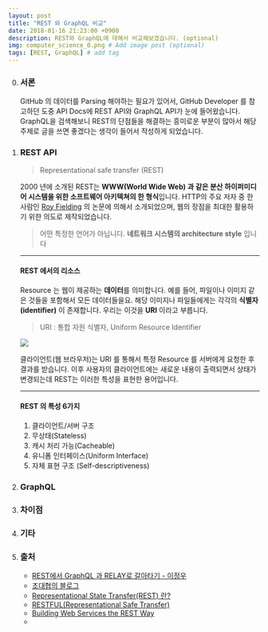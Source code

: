 ```yaml
---
layout: post
title: "REST 와 GraphQL 비교"
date: 2018-01-16 21:23:00 +0900
description: REST와 GraphQL에 대해서 비교해보겠습니다. (optional)
img: computer_science_0.png # Add image post (optional)
tags: [REST, GraphQL] # add tag
---
```


0. ### 서론

      GitHub 의 데이터를 Parsing 해야하는 필요가 있어서, GitHub Developer 를 참고하던 도중 API Docs에 REST API와 GraphQL API가 눈에 들어왔습니다. GraphQL을 검색해보니 REST의 단점들을 해결하는 흥미로운 부분이 많아서 해당 주제로 글을 쓰면 좋겠다는 생각이 들어서 작성하게 되었습니다. 

1. ### REST API

      > Representational safe transfer (REST)

      2000 년에 소개된 REST는 **WWW(World Wide Web) 과 같은 분산 하이퍼미디어 시스템을 위한 소프트웨어 아키텍쳐의 한 형식**입니다. HTTP의 주요 저자 중 한 사람인 [Roy Fielding](https://www.google.co.kr/search?q=Roy+Fielding&oq=Roy+Fielding&aqs=chrome..69i57j69i59j69i60l2j0l2.988j0j4&sourceid=chrome&ie=UTF-8) 의 논문에 의해서 소개되었으며, 웹의 장점을 최대한 활용하기 위한 의도로 제작되었습니다.

      > 어떤 특정한 언어가 아닙니다. **네트워크 시스템의 architecture style** 입니다

      ---

      #### REST 에서의 리소스

      Resource 는 웹이 제공하는 **데이터**를 의미합니다. 예를 들어, 파일이나 이미지 같은 것들을 포함해서 모든 데이터들을요. 해당 이미지나 파일들에게는 각각의 **식별자(identifier)** 이 존재합니다. 우리는 이것을 **URI** 이라고 부릅니다.

      > URI : 통합 자원 식별자, Uniform Resource Identifier

      ![](https://i.imgur.com/E2oqZDm.png)

      클라이언트(웹 브라우저)는 URI 를 통해서 특정 Resource 를 서버에게 요청한 후 결과를 받습니다. 이후 사용자의 클라이언트에는 새로운 내용이 출력되면서 상태가 변경되는데 REST는 이러한 특성을 표현한 용어입니다.

      ---

      #### REST 의 특성 6가지

      1. 클라이언트/서버 구조
      2. 무상태(Stateless)
      3. 캐시 처리 가능(Cacheable)
      4. 유니폼 인터페이스(Uniform Interface)
      5. 자체 표현 구조 (Self-descriptiveness)

2. ### GraphQL

3. ### 차이점

4. ### 기타

5. ### 출처

      - [REST에서 GraphQL 과 RELAY로 갈아타기 - 이정우](https://www.slideshare.net/deview/112rest-graph-ql-relay)
      - [조대협의 블로그](http://bcho.tistory.com/953)
      - [Representational State Transfer(REST) 란?](http://egloos.zum.com/tiger5net/v/5202221)
      - [RESTFUL(Representational Safe Transfer)](http://egloos.zum.com/tiger5net/v/5202221)
      - [Building Web Services the REST Way](http://www.xfront.com/REST-Web-Services.html)
      - ​